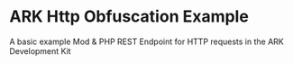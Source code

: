# ARK Http Obfuscation Example
 A basic example Mod & PHP REST Endpoint for HTTP requests in the ARK Development Kit
